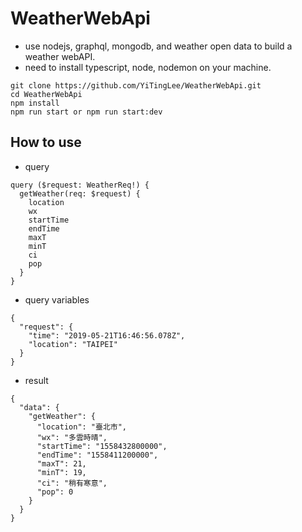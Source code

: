 # WeatherWebApi

 - use nodejs, graphql, mongodb, and weather open data to build a weather webAPI.
 - need to install typescript, node, nodemon on your machine.

```
git clone https://github.com/YiTingLee/WeatherWebApi.git
cd WeatherWebApi
npm install
npm run start or npm run start:dev
```

## How to use

 - query
```
query ($request: WeatherReq!) {
  getWeather(req: $request) {
    location
    wx
    startTime
    endTime
    maxT
    minT
    ci
    pop
  }
}
```

- query variables

```
{
  "request": {
    "time": "2019-05-21T16:46:56.078Z",
    "location": "TAIPEI"
  }
}
```

- result
```
{
  "data": {
    "getWeather": {
      "location": "臺北市",
      "wx": "多雲時晴",
      "startTime": "1558432800000",
      "endTime": "1558411200000",
      "maxT": 21,
      "minT": 19,
      "ci": "稍有寒意",
      "pop": 0
    }
  }
}
```
